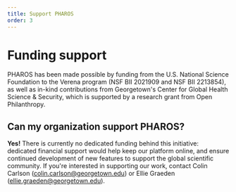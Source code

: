 ```yaml
---
title: Support PHAROS
order: 3
---
```


# Funding support

PHAROS has been made possible by funding from the U.S. National Science Foundation to the Verena program (NSF BII 2021909 and NSF BII 2213854), as well as in-kind contributions from Georgetown's Center for Global Health Science & Security, which is supported by a research grant from Open Philanthropy.

## Can my organization support PHAROS?

**Yes!** 
There is currently no dedicated funding behind this initiative: dedicated financial support would help keep our platform online, and ensure continued development of new features to support the global scientific community. If you're interested in supporting our work, contact Colin Carlson (colin.carlson@georgetown.edu) or Ellie Graeden (ellie.graeden@georgetown.edu).
